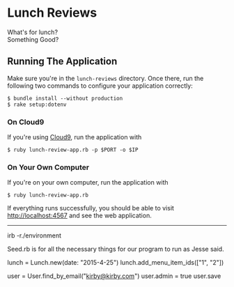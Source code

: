 # Lunch Reviews
What's for lunch?  
Something Good?

## Running The Application

Make sure you're in the `lunch-reviews` directory.  Once there, run the following two commands to configure your application correctly:

```
$ bundle install --without production
$ rake setup:dotenv
```

### On Cloud9

If you're using [Cloud9](http://c9.io), run the application with

```
$ ruby lunch-review-app.rb -p $PORT -o $IP
```

### On Your Own Computer

If you're on your own computer, run the application with

```
$ ruby lunch-review-app.rb
```

If everything runs successfully, you should be able to visit <http://localhost:4567> and see the web application.



-------------------
irb -r./environment

Seed.rb is for all the necessary things for our program to run as Jesse said.

lunch = Lunch.new(date: "2015-4-25")
lunch.add_menu_item_ids(["1", "2"])


user = User.find_by_email("kirby@kirby.com")
user.admin = true
user.save